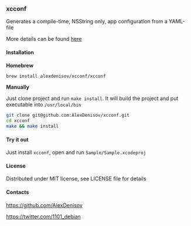 ### xcconf

Generates a compile-time, NSString only, app configuration from a YAML-file

More details can be found [here](http://alexdenisov.github.io/blog/yaml-based-configuration-for-objc-projects/)

#### Installation

**Homebrew**

```bash
brew install alexdenisov/xcconf/xcconf
```

**Manually**

Just clone project and run `make install`. It will build the project and put executable into `/usr/local/bin`

```bash
git clone git@github.com:AlexDenisov/xcconf.git
cd xcconf
make && make install
```

#### Try it out

Just install `xcconf`, open and run `Sample/Sample.xcodeproj`

#### License

Distributed under MIT license, see LICENSE file for details

#### Contacts

https://github.com/AlexDenisov

https://twitter.com/1101_debian

